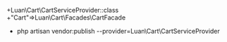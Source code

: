 +Luan\Cart\CartServiceProvider::class
+"Cart"=>Luan\Cart\Facades\CartFacade
+ php artisan vendor:publish --provider=Luan\Cart\CartServiceProvider